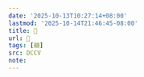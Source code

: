 ```yaml
---
date: '2025-10-13T10:27:14+08:00'
lastmod: '2025-10-14T21:46:45-08:00'
title: 􃌂
url: 􃌂
tags: [翮]
src: DCCV
note:
---
```

